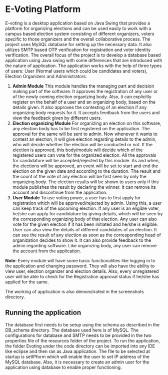 # E-Voting Platform

E-voting is a desktop application based on Java Swing that provides a platform for organizing elections and can be used easily to work with a campus based election system consisting of different organizers, voters specific to those organizers and the overall collaborative process. The project uses MySQL database for setting up the necessary data. It also utilizes SMTP based OTP verification for registration and voter identity verification. The overall focus of the project is to develop a database based application using Java swing with some differences that are introduced with the nature of application.
The application works with the help of three types of users: User (Normal users which could be candidates and voters), Election Organizers and Administrators.

1. **Admin Module**
This module handles the managing part and decision making part of the software. It approves the registration of any user or of the newly coming election organizing body. Also, it can explicitly register on the behalf of a user and an organizing body, based on the details given. It also approves the contesting of an election if any organizing body requests for it. It accepts feedback from the users and view the feedback given by different users.
2. **Election organizing Module**
For organizing an election on this software, any election body has to be first registered on the application. The approval for the same will be sent to admin. Now whenever it wants to contest an election, it will give election regarding details to the admin, who will decide whether the election will be conducted or not. If the election is approved, this body/module will decide which of the registered users can vote for the organized election. All the approvals for candidature will be accepted/rejected by this module. As and when, the elections will be approved, an event will be set to start and end the election on the given date and according to the duration. The result and the count of the vote of any election will be first seen by only the organizing body. The election results will be shown to users only if this module publishes the result by declaring the winner. It can remove its account and discontinue from the application. 
3. **User Module**
To use voting power, a user has to first apply for registration which will be approved/rejected by admin. Using this, a user can keep track of the upcoming election. If any user is an eligible voter, he/she can apply for candidature by giving details, which will be seen by the corresponding organizing body of that election. Any user can also vote for the given election if it has been initiated and he/she is eligible. User can also view the details of different candidates of an election. It can see the result of any election as soon as the corresponding head of organization decides to show it. It can also provide feedback to the admin regarding software. Like organizing body, any user can remove the account from the application. 

**Note**: Every module will have some basic functionalities like logging in to the application and changing password. They will also have the ability to view user, election organizer and election details. Also, every unregistered user will be able to check for the Registration approval status if he/she has applied for the same.

The working of application is also demonstrated in the screenshots directory.

## Running the application
The database first needs to be setup using the schema as described in the DB_schema directory. The database used here is of MySQL. The configurations for database and SMTP needs to be provided in the two properties file of the resources folder of the project. To run the application, the folder Evoting under the code directory can be imported into any IDE like eclipse and then ran as Java application. The file to be selected at startup is setIPform which will enable the user to set IP address of the MySQL database. Also, it is necessary to create an admin user for the application using database to enable proper functioning.

